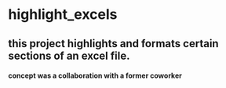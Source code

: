 # highlight_excels
## this project highlights and formats certain sections of an excel file. 


#### concept was a collaboration with a former coworker